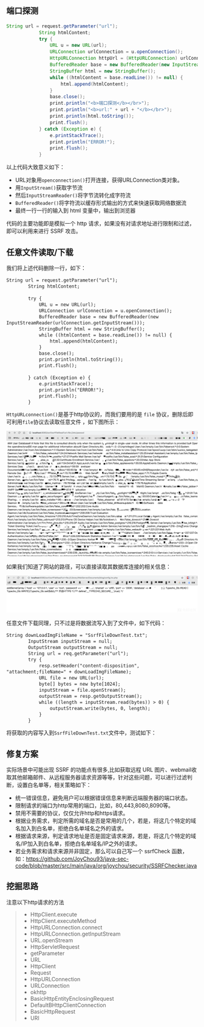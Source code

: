 ## 端口探测

```java
String url = request.getParameter("url");
            String htmlContent;
            try {
                URL u = new URL(url);
                URLConnection urlConnection = u.openConnection();
                HttpURLConnection httpUrl = (HttpURLConnection) urlConnection;//这一行
                BufferedReader base = new BufferedReader(new InputStreamReader(httpUrl.getInputStream(), "UTF-8"));
                StringBuffer html = new StringBuffer();
                while ((htmlContent = base.readLine()) != null) {
                    html.append(htmlContent);
                }
                base.close();
                print.println("<b>端口探测</b></br>");
                print.println("<b>url:" + url + "</b></br>");
                print.println(html.toString());
                print.flush();
            } catch (Exception e) {
                e.printStackTrace();
                print.println("ERROR!");
                print.flush();
            }
```

以上代码大致意义如下：

- URL对象用`openconnection()`打开连接，获得URLConnection类对象。
- 用`InputStream()`获取字节流
- 然后`InputStreamReader()`将字节流转化成字符流
- `BufferedReader()`将字符流以缓存形式输出的方式来快速获取网络数据流
- 最终一行一行的输入到 html 变量中，输出到浏览器

代码的主要功能即是模拟一个 http 请求，如果没有对请求地址进行限制和过滤，即可以利用来进行 SSRF 攻击。

## 任意文件读取/下载

我们将上述代码删除一行，如下：

```
String url = request.getParameter("url");
        String htmlContent;

        try {
            URL u = new URL(url);
            URLConnection urlConnection = u.openConnection();
            BufferedReader base = new BufferedReader(new InputStreamReader(urlConnection.getInputStream()));
            StringBuffer html = new StringBuffer();
            while ((htmlContent = base.readLine()) != null) {
                html.append(htmlContent);
            }
            base.close();
            print.println(html.toString());
            print.flush();

        } catch (Exception e) {
            e.printStackTrace();
            print.println("ERROR!");
            print.flush();
        }
```

`HttpURLconnection()`是基于http协议的，而我们要用的是 `file` 协议，删除后即可利用`file`协议去读取任意文件 ，如下图所示：

[![img](img/20200206141441-f67555b2-48a7-1.png)](https://xzfile.aliyuncs.com/media/upload/picture/20200206141441-f67555b2-48a7-1.png)

如果我们知道了网站的路径，可以直接读取其数据库连接的相关信息：

[![img](img/20200206141500-016cba00-48a8-1.png)](https://xzfile.aliyuncs.com/media/upload/picture/20200206141500-016cba00-48a8-1.png)

任意文件下载同理，只不过是将数据流写入到了文件中，如下代码：

```
String downLoadImgFileName = "SsrfFileDownTest.txt";
        InputStream inputStream = null;
        OutputStream outputStream = null;
        String url = req.getParameter("url");
        try {
            resp.setHeader("content-disposition", "attachment;fileName=" + downLoadImgFileName);
            URL file = new URL(url);
            byte[] bytes = new byte[1024];
            inputStream = file.openStream();
            outputStream = resp.getOutputStream();
            while ((length = inputStream.read(bytes)) > 0) {
                outputStream.write(bytes, 0, length);
            }
        }
```

将获取的内容写入到`SsrfFileDownTest.txt`文件中，测试如下：

##  修复方案

实际场景中可能出现 SSRF 的功能点有很多,比如获取远程 URL 图片、webmail收取其他邮箱邮件、从远程服务器请求资源等等，针对这些问题，可以进行过滤判断，设置白名单等，相关策略如下：

- 统一错误信息，避免用户可以根据错误信息来判断远端服务器的端口状态。
- 限制请求的端口为http常用的端口，比如，80,443,8080,8090等。
- 禁用不需要的协议，仅仅允许http和https请求。
- 根据业务需求，判定所需的域名是否是常用的几个，若是，将这几个特定的域名加入到白名单，拒绝白名单域名之外的请求。
- 根据请求来源，判定请求地址是否是固定请求来源，若是，将这几个特定的域名/IP加入到白名单，拒绝白名单域名/IP之外的请求。
- 若业务需求和请求来源并非固定，那么可以自己写一个 ssrfCheck 函数，如：https://github.com/JoyChou93/java-sec-code/blob/master/src/main/java/org/joychou/security/SSRFChecker.java

## 挖掘思路

注意以下http请求的方法

> - HttpClient.execute
> - HttpClient.executeMethod
> - HttpURLConnection.connect
> - HttpURLConnection.getInputStream
> - URL.openStream
> - HttpServletRequest
> - getParameter
> - URL
> - HttpClient
> - Request
> - HttpURLConnection
> - URLConnection
> - okhttp
> - BasicHttpEntityEnclosingRequest
> - DefaultBHttpClientConnection
> - BasicHttpRequest
> - URI

